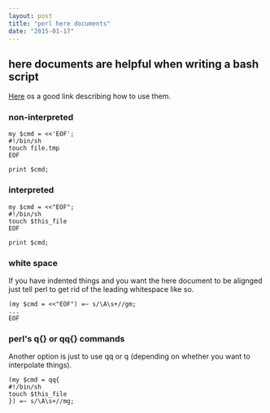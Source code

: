 ```yaml
---
layout: post
title: "perl here documents"
date: "2015-01-17"
---
```


## here documents are helpful when writing a bash script

[Here](http://perlmaven.com/here-documents) os a good link describing how to use them.

### non-interpreted

    my $cmd = <<'EOF';
    #!/bin/sh
    touch file.tmp
    EOF

    print $cmd;

### interpreted

    my $cmd = <<"EOF";
    #!/bin/sh
    touch $this_file
    EOF

    print $cmd;

### white space

If you have indented things and you want the here document to be alignged just
tell perl to get rid of the leading whitespace like so.

    (my $cmd = <<"EOF") =~ s/\A\s+//gm;
    ...
    EOF

### perl's q{} or qq{} commands

Another option is just to use qq or q (depending on whether you want to interpolate
  things).

    (my $cmd = qq{
    #!/bin/sh
    touch $this_file
    }) =~ s/\A\s+//mg;
